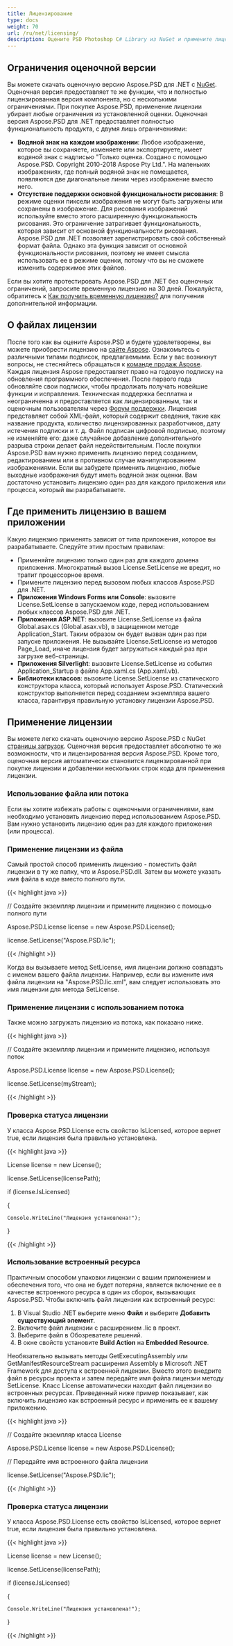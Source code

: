 ```yaml
---
title: Лицензирование
type: docs
weight: 70
url: /ru/net/licensing/
description: Оцените PSD Photoshop C# Library из NuGet и примените лицензию с помощью файла или потока, чтобы удалить любые ограничения из установленной оценки.
---
```


## **Ограничения оценочной версии**
Вы можете скачать оценочную версию Aspose.PSD для .NET с [NuGet](https://www.nuget.org/packages/Aspose.psd/). Оценочная версия предоставляет те же функции, что и полностью лицензированная версия компонента, но с несколькими ограничениями. При покупке Aspose.PSD, применение лицензии убирает любые ограничения из установленной оценки. Оценочная версия Aspose.PSD для .NET предоставляет полностью функциональность продукта, с двумя лишь ограничениями:

- **Водяной знак на каждом изображении**: Любое изображение, которое вы сохраняете, изменяете или экспортируете, имеет водяной знак с надписью "Только оценка. Создано с помощью Aspose.PSD. Copyright 2010-2018 Aspose Pty Ltd.". На маленьких изображениях, где полный водяной знак не помещается, появляются две диагональные линии через изображение вместо него.
- **Отсутствие поддержки основной функциональности рисования**: В режиме оценки пиксели изображения не могут быть загружены или сохранены в изображение. Для рисования изображений используйте вместо этого расширенную функциональность рисования. Это ограничение затрагивает функциональность, которая зависит от основной функциональности рисования. Aspose.PSD для .NET позволяет зарегистрировать свой собственный формат файла. Однако эта функция зависит от основной функциональности рисования, поэтому не имеет смысла использовать ее в режиме оценки, потому что вы не сможете изменить содержимое этих файлов.

Если вы хотите протестировать Aspose.PSD для .NET без оценочных ограничений, запросите временную лицензию на 30 дней. Пожалуйста, обратитесь к [Как получить временную лицензию?](https://purchase.aspose.com/temporary-license) для получения дополнительной информации.

## **О файлах лицензии**
После того как вы оцените Aspose.PSD и будете удовлетворены, вы можете приобрести лицензию на [сайте Aspose](https://purchase.aspose.com/default.aspx). Ознакомьтесь с различными типами подписок, предлагаемыми. Если у вас возникнут вопросы, не стесняйтесь обращаться к [команде продаж Aspose](https://company.aspose.com/contact). Каждая лицензия Aspose предоставляет право на годовую подписку на обновления программного обеспечения. После первого года обновляйте свои подписки, чтобы продолжать получать новейшие функции и исправления. Техническая поддержка бесплатна и неограниченна и предоставляется как лицензированным, так и оценочным пользователям через [Форум поддержки](https://forum.aspose.com/). Лицензия представляет собой XML-файл, который содержит сведения, такие как название продукта, количество лицензированных разработчиков, дату истечения подписки и т. д. Файл подписан цифровой подписью, поэтому не изменяйте его: даже случайное добавление дополнительного разрыва строки делает файл недействительным. После покупки Aspose.PSD вам нужно применить лицензию перед созданием, редактированием или в противном случае манипулированием изображениями. Если вы забудете применить лицензию, любые выходные изображения будут иметь водяной знак оценки. Вам достаточно установить лицензию один раз для каждого приложения или процесса, который вы разрабатываете.
## **Где применить лицензию в вашем приложении**
Какую лицензию применять зависит от типа приложения, которое вы разрабатываете. Следуйте этим простым правилам:

- Применяйте лицензию только один раз для каждого домена приложения. Многократный вызов License.SetLicense не вредит, но тратит процессорное время.
- Примените лицензию перед вызовом любых классов Aspose.PSD для .NET.
- **Приложения Windows Forms или Console**: вызовите License.SetLicense в запускаемом коде, перед использованием любых классов Aspose.PSD для .NET.
- **Приложения ASP.NET**: вызовите License.SetLicense из файла Global.asax.cs (Global.asax.vb), в защищенном методе Application_Start. Таким образом он будет вызван один раз при запуске приложения. Не вызывайте License.SetLicense из методов Page_Load, иначе лицензия будет загружаться каждый раз при загрузке веб-страницы.
- **Приложения Silverlight**: вызовите License.SetLicense из события Application_Startup в файле App.xaml.cs (App.xaml.vb).
- **Библиотеки классов**: вызовите License.SetLicense из статического конструктора класса, который использует Aspose.PSD. Статический конструктор выполняется перед созданием экземпляра вашего класса, гарантируя правильную установку лицензии Aspose.PSD.
## **Применение лицензии**
Вы можете легко скачать оценочную версию Aspose.PSD с NuGet [страницы загрузок](https://www.nuget.org/packages/Aspose.psd/). Оценочная версия предоставляет абсолютно те же возможности, что и лицензированная версия Aspose.PSD. Кроме того, оценочная версия автоматически становится лицензированной при покупке лицензии и добавлении нескольких строк кода для применения лицензии.
### **Использование файла или потока**
Если вы хотите избежать работы с оценочными ограничениями, вам необходимо установить лицензию перед использованием Aspose.PSD. Вам нужно установить лицензию один раз для каждого приложения (или процесса).
### **Применение лицензии из файла**
Самый простой способ применить лицензию - поместить файл лицензии в ту же папку, что и Aspose.PSD.dll. Затем вы можете указать имя файла в коде вместо полного пути.



{{< highlight java >}}
   
// Создайте экземпляр лицензии и примените лицензию с помощью полного пути

Aspose.PSD.License license = new Aspose.PSD.License();

license.SetLicense("Aspose.PSD.lic");

{{< /highlight >}}



Когда вы вызываете метод SetLicense, имя лицензии должно совпадать с именем вашего файла лицензии. Например, если вы измените имя файла лицензии на "Aspose.PSD.lic.xml", вам следует использовать это имя лицензии для метода SetLicense.
### **Применение лицензии с использованием потока**
Также можно загружать лицензию из потока, как показано ниже.



{{< highlight java >}}



// Создайте экземпляр лицензии и примените лицензию, используя поток

Aspose.PSD.License license = new Aspose.PSD.License();

license.SetLicense(myStream);

{{< /highlight >}}
### **Проверка статуса лицензии**
У класса Aspose.PSD.License есть свойство IsLicensed, которое вернет true, если лицензия была правильно установлена.



{{< highlight java >}}

 License license = new License();

license.SetLicense(licensePath);

if (license.IsLicensed)

{

    Console.WriteLine("Лицензия установлена!");

}

{{< /highlight >}}
### **Использование встроенный ресурса**
Практичным способом упаковки лицензии с вашим приложением и обеспечения того, что она не будет потеряна, является включение ее в качестве встроенного ресурса в один из сборок, вызывающих Aspose.PSD. Чтобы включить файл лицензии как встроенный ресурс:

1. В Visual Studio .NET выберите меню **Файл** и выберите **Добавить существующий элемент**.
1. Включите файл лицензии с расширением .lic в проект.
1. Выберите файл в Обозревателе решений.
1. В окне свойств установите **Build Action** на **Embedded Resource**.

Необязательно вызывать методы GetExecutingAssembly или GetManifestResourceStream расширения Assembly в Microsoft .NET Framework для доступа к встроенной лицензии. Вместо этого внедрите файл в ресурсы проекта и затем передайте имя файла лицензии методу SetLicense. Класс License автоматически находит файл лицензии во встроенных ресурсах. Приведенный ниже пример показывает, как включить лицензию как встроенный ресурс и применить ее к вашему приложению.



{{< highlight java >}}



// Создайте экземпляр класса License

Aspose.PSD.License license = new Aspose.PSD.License();
 

// Передайте имя встроенного файла лицензии

license.SetLicense("Aspose.PSD.lic");

{{< /highlight >}}


### **Проверка статуса лицензии**
У класса Aspose.PSD.License есть свойство IsLicensed, которое вернет true, если лицензия была правильно установлена.



{{< highlight java >}}

 License license = new License();

license.SetLicense(licensePath);

if (license.IsLicensed)

{

    Console.WriteLine("Лицензия установлена!");

}

{{< /highlight >}}
